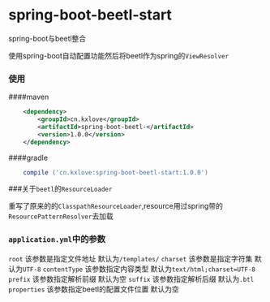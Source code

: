 # spring-boot-beetl-start 
spring-boot与beetl整合

使用spring-boot自动配置功能然后将beetl作为spring的`ViewResolver`


### 使用
####maven
``` xml
    <dependency>
        <groupId>cn.kxlove</groupId>
        <artifactId>spring-boot-beetl-</artifactId>
        <version>1.0.0</version>
    </dependency>
```
####gradle
``` groovy
    compile ('cn.kxlove:spring-boot-beetl-start:1.0.0')
```

###关于`beetl`的`ResourceLoader`

重写了原来的的`ClasspathResourceLoader`,resource用过spring带的`ResourcePatternResolver`去加载


### `application.yml`中的参数

`root` 该参数是指定文件地址 默认为`/templates/`
`charset` 该参数是指定字符集 默认为`UTF-8`
`contentType` 该参数指定内容类型 默认为`text/html;charset=UTF-8`
`prefix`    该参数指定解析前缀 默认为空
`suffix`    该参数指定解析后缀 默认为`.btl`
`properties` 该参数指定beetl的配置文件位置 默认为空




